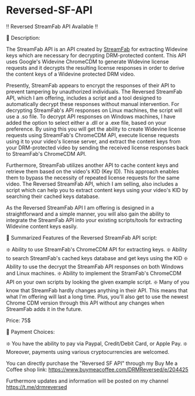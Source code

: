 # Reversed-SF-API

‼️ Reversed StreamFab API Available ‼️

🔰 Description:

The StreamFab API is an API created by [StreamFab](https://streamfab.com/) for extracting Widevine keys which are necessary for decrypting DRM-protected content. This API uses Google's Widevine ChromeCDM to generate Widevine license requests and it decrypts the resulting license responses in order to derive the content keys of a Widevine protected DRM video.

Presently, StreamFab appears to encrypt the responses of their API to prevent tampering by unauthorized individuals. 
The Reversed StreamFab API, which I am offering, includes a script and a tool designed to automatically decrypt these responses without manual intervention. For decrypting StreamFab's API responses on Linux machines, the script will use a .so file. To decrypt API responses on Windows machines, I have added the option to select either a .dll or a .exe file, based on your preference. By using this you will get the ability to create Widevine license requests using StreamFab's ChromeCDM API, execute license requests using it to your video's license server, and extract the content keys from your DRM-protected video by sending the received license responses back to StreamFab's ChromeCDM API.

Furthermore, StreamFab utilizes another API to cache content keys and retrieve them based on the video's KID (Key ID). This approach enables them to bypass the necessity of repeated license requests for the same video. 
The Reversed StreamFab API, which I am selling, also includes a script which can help you to extract content keys using your video's KID by searching their cached keys database.

As the Reversed StreamFab API I am offering is designed in a straightforward and a simple manner, you will also gain the ability to integrate the StreamFab API into your existing scripts/tools for extracting Widevine content keys easily.

🔰 Summarized Features of the Reversed StreamFab API script:

❇️ Ability to use StreamFab's ChromeCDM API for extracting keys.
❇️ Ability to search StreamFab's cached keys database and get keys using the KID
❇️ Ability to use the decrypt the StreamFab API responses on both Windows and Linux machines.
❇️ Ability to implement the StramFab's ChromeCDM API on your own scripts by looking the given example script.
❇️ Many of you know that StreamFab hardly changes anything in their API. This means that what I'm offering will last a long time. Plus, you'll also get to use the newest Chrome CDM version through this API without any changes when StreamFab adds it in the future.

Price: 75$

🔰 Payment Choices:

❇️ You have the ability to pay via Paypal, Credit/Debit Card, or Apple Pay.
❇️ Moreover, payments using various cryptocurrencies are welcomed.

You can directly purchase the "Reversed SF API" through my Buy Me a Coffee shop link: https://www.buymeacoffee.com/DRMReversed/e/204425

Furthermore updates and information will be posted on my channel https://t.me/drmreversed

